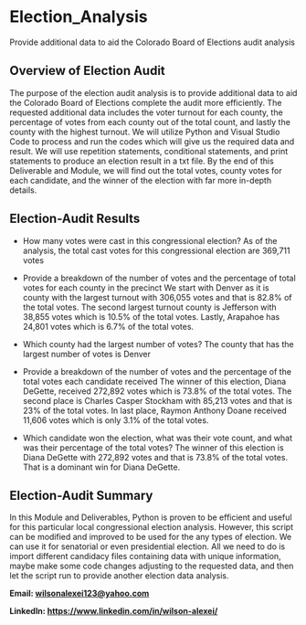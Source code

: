 # Election_Analysis
Provide additional data to aid the Colorado Board of Elections audit analysis 

## Overview of Election Audit 
The purpose of the election audit analysis is to provide additional data to aid the Colorado Board of Elections complete the audit more efficiently. The requested additional data includes the voter turnout for each county, the percentage of votes from each county out of the total count, and lastly the county with the highest turnout. We will utilize Python and Visual Studio Code to process and run the codes which will give us the required data and result. We will use repetition statements, conditional statements, and print statements to produce an election result in a txt file. By the end of this Deliverable and Module, we will find out the total votes, county votes for each candidate, and the winner of the election with far more in-depth details. 

## Election-Audit Results
- How many votes were cast in this congressional election?
As of the analysis, the total cast votes for this congressional election are 369,711 votes

- Provide a breakdown of the number of votes and the percentage of total votes for each county in the precinct
We start with Denver as it is county with the largest turnout with 306,055 votes and that is 82.8% of the total votes. The second largest turnout county is Jefferson with 38,855 votes which is 10.5% of the total votes. Lastly, Arapahoe has 24,801 votes which is 6.7% of the total votes. 

- Which county had the largest number of votes?
The county that has the largest number of votes is Denver

- Provide a breakdown of the number of votes and the percentage of the total votes each candidate received
The winner of this election, Diana DeGette, received 272,892 votes which is 73.8% of the total votes. The second place is Charles Casper Stockham with 85,213 votes and that is 23% of the total votes. In last place, Raymon Anthony Doane received 11,606 votes which is only 3.1% of the total votes. 

- Which candidate won the election, what was their vote count, and what was their percentage of the total votes?
The winner of this election is Diana DeGette with 272,892 votes and that is 73.8% of the total votes. That is a dominant win for Diana DeGette.  

## Election-Audit Summary 
In this Module and Deliverables, Python is proven to be efficient and useful for this particular local congressional election analysis. However, this script can be modified and improved to be used for the any types of election. We can use it for senatorial or even presidential election. All we need to do is import different candidacy files containing data with unique information, maybe make some code changes adjusting to the requested data, and then let the script run to provide another election data analysis.

**Email: wilsonalexei123@yahoo.com**

**LinkedIn: https://www.linkedin.com/in/wilson-alexei/**
